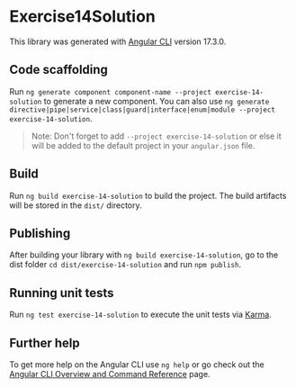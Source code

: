 # Exercise14Solution

This library was generated with [Angular CLI](https://github.com/angular/angular-cli) version 17.3.0.

## Code scaffolding

Run `ng generate component component-name --project exercise-14-solution` to generate a new component. You can also use `ng generate directive|pipe|service|class|guard|interface|enum|module --project exercise-14-solution`.
> Note: Don't forget to add `--project exercise-14-solution` or else it will be added to the default project in your `angular.json` file. 

## Build

Run `ng build exercise-14-solution` to build the project. The build artifacts will be stored in the `dist/` directory.

## Publishing

After building your library with `ng build exercise-14-solution`, go to the dist folder `cd dist/exercise-14-solution` and run `npm publish`.

## Running unit tests

Run `ng test exercise-14-solution` to execute the unit tests via [Karma](https://karma-runner.github.io).

## Further help

To get more help on the Angular CLI use `ng help` or go check out the [Angular CLI Overview and Command Reference](https://angular.io/cli) page.
